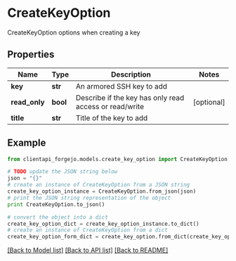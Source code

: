 # CreateKeyOption

CreateKeyOption options when creating a key

## Properties
Name | Type | Description | Notes
------------ | ------------- | ------------- | -------------
**key** | **str** | An armored SSH key to add | 
**read_only** | **bool** | Describe if the key has only read access or read/write | [optional] 
**title** | **str** | Title of the key to add | 

## Example

```python
from clientapi_forgejo.models.create_key_option import CreateKeyOption

# TODO update the JSON string below
json = "{}"
# create an instance of CreateKeyOption from a JSON string
create_key_option_instance = CreateKeyOption.from_json(json)
# print the JSON string representation of the object
print CreateKeyOption.to_json()

# convert the object into a dict
create_key_option_dict = create_key_option_instance.to_dict()
# create an instance of CreateKeyOption from a dict
create_key_option_form_dict = create_key_option.from_dict(create_key_option_dict)
```
[[Back to Model list]](../README.md#documentation-for-models) [[Back to API list]](../README.md#documentation-for-api-endpoints) [[Back to README]](../README.md)


